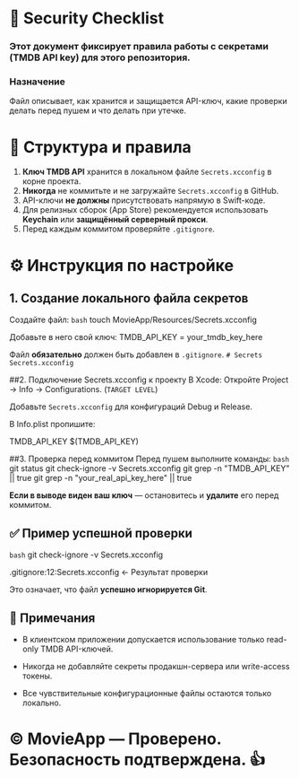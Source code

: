 # 🔐 Security Checklist

### Этот документ фиксирует правила работы с секретами (TMDB API key) для этого репозитория.

### Назначение
Файл описывает, как хранится и защищается API-ключ, какие проверки делать перед пушем и что делать при утечке.

# 🧱 Структура и правила

1. **Ключ TMDB API** хранится в локальном файле `Secrets.xcconfig` в корне проекта.  
2. **Никогда** не коммитьте и не загружайте `Secrets.xcconfig` в GitHub.  
3. API-ключи **не должны** присутствовать напрямую в Swift-коде.  
4. Для релизных сборок (App Store) рекомендуется использовать **Keychain** или **защищённый серверный прокси**.  
5. Перед каждым коммитом проверяйте `.gitignore`.

# ⚙️ Инструкция по настройке
## 1. Создание локального файла секретов
Создайте файл:
```bash```
touch MovieApp/Resources/Secrets.xcconfig

Добавьте в него свой ключ:
TMDB_API_KEY = your_tmdb_key_here

Файл **обязательно** должен быть добавлен в `.gitignore`.
`# Secrets`
`Secrets.xcconfig`


##2. Подключение Secrets.xcconfig к проекту
В Xcode: Откройте Project → Info → Configurations. (`TARGET LEVEL`)

Добавьте `Secrets.xcconfig` для конфигураций Debug и Release.

В Info.plist пропишите:

<key>TMDB_API_KEY</key>
<string>$(TMDB_API_KEY)</string>

##3. Проверка перед коммитом
Перед пушем выполните команды:
```bash```
git status
git check-ignore -v Secrets.xcconfig
git grep -n "TMDB_API_KEY" || true
git grep -n "your_real_api_key_here" || true

**Если в выводе виден ваш ключ** — остановитесь и **удалите** его перед коммитом.

## ✅ Пример успешной проверки
```bash```
git check-ignore -v Secrets.xcconfig

.gitignore:12:Secrets.xcconfig <- Результат проверки

Это означает, что файл **успешно игнорируется Git**.

## 🧩 Примечания
* В клиентском приложении допускается использование только read-only TMDB API-ключей.

* Никогда не добавляйте секреты продакшн-сервера или write-access токены.

* Все чувствительные конфигурационные файлы остаются только локально.

# © MovieApp — Проверено. Безопасность подтверждена. 👍

